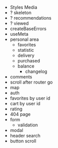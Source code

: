 - Styles Media 
- ? skeleton
- ? recommendations
- ? viewed
- createBaseErrors
- useMeta
- personal area
  - favorites
  - statistic
  - delivery
  - purchased
  - balance
    - changelog
- comments
- scroll after router go
- map
- auth
- favorites by user id
- cart by user id
- rating
- 404 page
- form
  - validation
- modal
- header search
- button scroll
